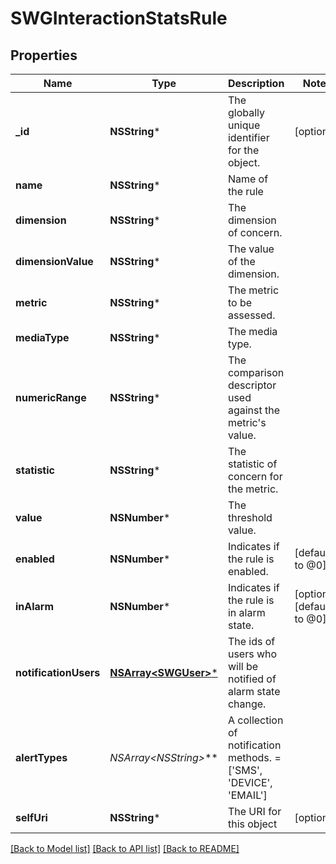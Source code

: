 # SWGInteractionStatsRule

## Properties
Name | Type | Description | Notes
------------ | ------------- | ------------- | -------------
**_id** | **NSString*** | The globally unique identifier for the object. | [optional] 
**name** | **NSString*** | Name of the rule | 
**dimension** | **NSString*** | The dimension of concern. | 
**dimensionValue** | **NSString*** | The value of the dimension. | 
**metric** | **NSString*** | The metric to be assessed. | 
**mediaType** | **NSString*** | The media type. | 
**numericRange** | **NSString*** | The comparison descriptor used against the metric&#39;s value. | 
**statistic** | **NSString*** | The statistic of concern for the metric. | 
**value** | **NSNumber*** | The threshold value. | 
**enabled** | **NSNumber*** | Indicates if the rule is enabled. | [default to @0]
**inAlarm** | **NSNumber*** | Indicates if the rule is in alarm state. | [optional] [default to @0]
**notificationUsers** | [**NSArray&lt;SWGUser&gt;***](SWGUser.md) | The ids of users who will be notified of alarm state change. | 
**alertTypes** | **NSArray&lt;NSString*&gt;*** | A collection of notification methods. &#x3D; [&#39;SMS&#39;, &#39;DEVICE&#39;, &#39;EMAIL&#39;] | 
**selfUri** | **NSString*** | The URI for this object | [optional] 

[[Back to Model list]](../README.md#documentation-for-models) [[Back to API list]](../README.md#documentation-for-api-endpoints) [[Back to README]](../README.md)


